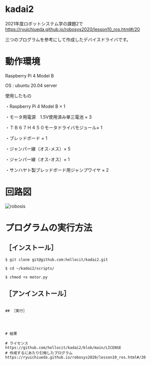 # kadai2
2021年度ロボットシステム学の課題2で
https://ryuichiueda.github.io/robosys2020/lesson10_ros.html#/20




三つのプログラムを参考にして作成したデバイスドライバです。

# 動作環境
Raspberry Pi 4 Model B

OS : ubuntu 20.04 server

使用したもの


・Raspberry Pi 4 Model B × 1

・モータ用電源　1.5V使用済み単三電池 × 3

・ＴＢ６７Ｈ４５０モータドライバモジュール× 1

・ブレッドボード × 1

・ジャンパー線（オス-メス）× 5

・ジャンパー線（オス-オス）× 1

・サンハヤト製ブレッドボード用ジャンプワイヤ × 2

# 回路図
![robosis](https://user-images.githubusercontent.com/91714744/145830010-5c700ab9-eeb2-4f1c-ba59-2d3dc1206ba5.png)
# プログラムの実行方法
## ［インストール］
```
$ git clone git@github.com:hellocit/kadai2.git

$ cd ~/kadai2/scripts/

$ chmod +x motor.py
```
## ［アンインストール］

```

## ［実行］




# 結果

# ライセンス
https://github.com/hellocit/kadai2/blob/main/LICENSE
# 作成するにあたり引用したプログラム
https://ryuichiueda.github.io/robosys2020/lesson10_ros.html#/20

